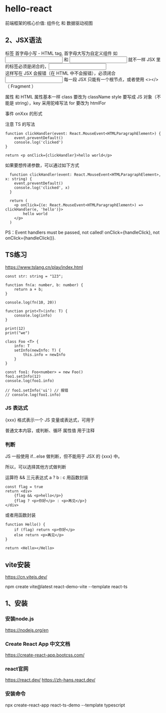 # hello-react
前端框架的核心价值: 组件化 和 数据驱动视图

## 2、JSX语法
标签
首字母小写 - HTML tag, 首字母大写为自定义组件 如 <input/> 和 <Input/> 就不一样
JSX 里的标签必须是闭合的，<input> <br> 这样写在 JSX 会报错（在 HTML 中不会报错），必须闭合 <input/>
每一段 JSX 只能有一个根节点，或者使用 <></> （ Fragment ）

属性
和 HTML 属性基本一样
class 要改为 className
style 要写成 JS 对象（不能是 string），key 采用驼峰写法
for 要改为 htmlFor

事件
onXxx 的形式

注意 TS 的写法
```
function clickHandler(event: React.MouseEvent<HTMLParagraphElement>) {
    event.preventDefault()
    console.log('clicked')
}

return <p onClick={clickHandler}>hello world</p>
```
如果要想传递参数，可以通过如下方式
```
  function clickHandler(event: React.MouseEvent<HTMLParagraphElement>, x: string) {
    event.preventDefault()
    console.log('clicked', x)
  }

  return (
    <p onClick={(e: React.MouseEvent<HTMLParagraphElement>) => clickHandler(e, 'hello')}>
        hello world
    </p>
  )
 ```
PS：Event handlers must be passed, not called! onClick={handleClick}, not onClick={handleClick()}.

## TS练习
https://www.tslang.cn/play/index.html

```
const str: string = "123";

function fn(a: number, b: number) { 
    return a + b;
}

console.log(fn(10, 20))

function print<T>(info: T) { 
    console.log(info)
}

print(12)
print("we")

class Foo <T> { 
    info: T
    setInfo(newInfo: T) { 
        this.info = newInfo
    }
}

const foo1: Foo<number> = new Foo()
foo1.setInfo(12)
console.log(foo1.info)

// foo1.setInfo('ui') // 报错
// console.log(foo1.info)
```

### JS 表达式
{xxx} 格式表示一个 JS 变量或表达式，可用于

普通文本内容，或判断、循环
属性值
用于注释


### 判断
JS 一般使用 if...else 做判断，但不能用于 JSX 的 {xxx} 中。

所以，可以选择其他方式做判断

运算符 &&
三元表达式 a ? b : c
用函数封装
```
const flag = true
return <div>
    {flag && <p>hello</p>}
    {flag ? <p>你好</p> : <p>再见</p>}
</div>
```

或者用函数封装
```
function Hello() {
    if (flag) return <p>你好</p>
    else return <p>再见</p>
}

return <Hello></Hello>
```

## vite安装
https://cn.vitejs.dev/

npm create vite@latest react-demo-vite --template react-ts

## 1、安装
### 安装node.js
https://nodejs.org/en

### Create React App 中文文档
https://create-react-app.bootcss.com/

### react官网
https://react.dev/
https://zh-hans.react.dev/ 

### 安装命令
npx create-react-app react-ts-demo --template typescript
